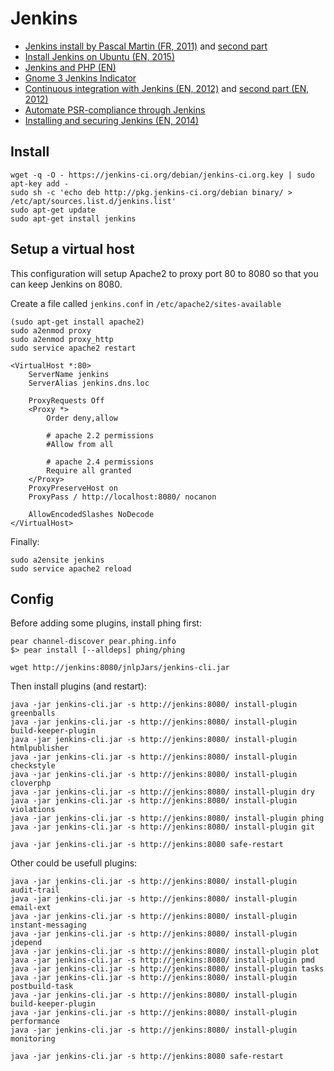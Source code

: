 Jenkins
=======

* [Jenkins install by Pascal Martin (FR, 2011)](http://blog.pascal-martin.fr/post/integration-continue-jenkins-installation-configuration.html) and [second part](http://blog.pascal-martin.fr/post/integration-continue-jenkins-projet-php.html)
* [Install Jenkins on Ubuntu (EN, 2015)](https://wiki.jenkins-ci.org/display/JENKINS/Installing+Jenkins+on+Ubuntu)
* [Jenkins and PHP (EN)](https://wiki.jenkins-ci.org/display/JENKINS/Jenkins+and+PHP)
* [Gnome 3 Jenkins Indicator](https://github.com/philipphoffmann/gnome3-jenkins-indicator)
* [Continuous integration with Jenkins (EN, 2012)](http://www.sitepoint.com/continuous-integration-with-jenkins-1/) and [second part (EN, 2012)](http://www.sitepoint.com/continuous-integration-with-jenkins-2/)
* [Automate PSR-compliance through Jenkins](http://www.sitepoint.com/automate-psr-compliance-through-jenkins/)
* [Installing and securing Jenkins (EN, 2014)](http://www.sitepoint.com/installing-securing-jenkins/)

Install
-------

```shell
wget -q -O - https://jenkins-ci.org/debian/jenkins-ci.org.key | sudo apt-key add -
sudo sh -c 'echo deb http://pkg.jenkins-ci.org/debian binary/ > /etc/apt/sources.list.d/jenkins.list'
sudo apt-get update
sudo apt-get install jenkins
```

Setup a virtual host
--------------------

This configuration will setup Apache2 to proxy port 80 to 8080 so that you can keep Jenkins on 8080.

Create a file called `jenkins.conf` in `/etc/apache2/sites-available`

```
(sudo apt-get install apache2)
sudo a2enmod proxy
sudo a2enmod proxy_http
sudo service apache2 restart
```

```
<VirtualHost *:80>
    ServerName jenkins
    ServerAlias jenkins.dns.loc

    ProxyRequests Off
    <Proxy *>
        Order deny,allow

        # apache 2.2 permissions
        #Allow from all

        # apache 2.4 permissions
        Require all granted
    </Proxy>
    ProxyPreserveHost on
    ProxyPass / http://localhost:8080/ nocanon

    AllowEncodedSlashes NoDecode
</VirtualHost>
```

Finally:

```
sudo a2ensite jenkins
sudo service apache2 reload
```


Config
------

Before adding some plugins, install phing first:

```
pear channel-discover pear.phing.info
$> pear install [--alldeps] phing/phing

wget http://jenkins:8080/jnlpJars/jenkins-cli.jar
```

Then install plugins (and restart):

```
java -jar jenkins-cli.jar -s http://jenkins:8080/ install-plugin greenballs
java -jar jenkins-cli.jar -s http://jenkins:8080/ install-plugin build-keeper-plugin
java -jar jenkins-cli.jar -s http://jenkins:8080/ install-plugin htmlpublisher
java -jar jenkins-cli.jar -s http://jenkins:8080/ install-plugin checkstyle
java -jar jenkins-cli.jar -s http://jenkins:8080/ install-plugin cloverphp
java -jar jenkins-cli.jar -s http://jenkins:8080/ install-plugin dry
java -jar jenkins-cli.jar -s http://jenkins:8080/ install-plugin violations
java -jar jenkins-cli.jar -s http://jenkins:8080/ install-plugin phing
java -jar jenkins-cli.jar -s http://jenkins:8080/ install-plugin git

java -jar jenkins-cli.jar -s http://jenkins:8080 safe-restart
```

Other could be usefull plugins:

```
java -jar jenkins-cli.jar -s http://jenkins:8080/ install-plugin audit-trail
java -jar jenkins-cli.jar -s http://jenkins:8080/ install-plugin email-ext
java -jar jenkins-cli.jar -s http://jenkins:8080/ install-plugin instant-messaging
java -jar jenkins-cli.jar -s http://jenkins:8080/ install-plugin jdepend
java -jar jenkins-cli.jar -s http://jenkins:8080/ install-plugin plot
java -jar jenkins-cli.jar -s http://jenkins:8080/ install-plugin pmd
java -jar jenkins-cli.jar -s http://jenkins:8080/ install-plugin tasks
java -jar jenkins-cli.jar -s http://jenkins:8080/ install-plugin postbuild-task
java -jar jenkins-cli.jar -s http://jenkins:8080/ install-plugin build-keeper-plugin
java -jar jenkins-cli.jar -s http://jenkins:8080/ install-plugin performance
java -jar jenkins-cli.jar -s http://jenkins:8080/ install-plugin monitoring

java -jar jenkins-cli.jar -s http://jenkins:8080 safe-restart
```
